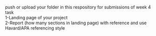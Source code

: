 push or upload your folder in this respository for submissions of week 4 task
<br>
1-Landing page of your project
<br>
2-Report (how many sections in landing page)  with reference and use Havard/APA referencing style
